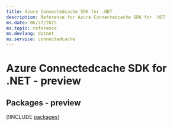 ```yaml
---
title: Azure Connectedcache SDK for .NET
description: Reference for Azure Connectedcache SDK for .NET
ms.date: 06/27/2025
ms.topic: reference
ms.devlang: dotnet
ms.service: connectedcache
---
```

# Azure Connectedcache SDK for .NET - preview
## Packages - preview
[!INCLUDE [packages](connectedcache-index.md)]
